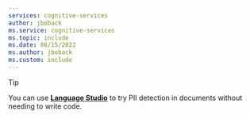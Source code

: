 ```yaml
---
services: cognitive-services
author: jboback
ms.service: cognitive-services
ms.topic: include
ms.date: 08/15/2022
ms.author: jboback
ms.custom: include
---
```


> [!TIP]
> You can use [**Language Studio**](../../language-studio.md) to try PII detection in documents without needing to write code.